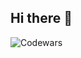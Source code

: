 ## Hi there 👋

<!--
**Salika155/Salika155** is a ✨ _special_ ✨ repository because its `README.md` (this file) appears on your GitHub profile.

> "Far from a 'null', yet farther still from 'new'.  
> One has but to face the spiral of 'All', a loop as infinite as it is finite, by which the code compiles—a facade as 'sincere' as it is 'debugged'.  
> If one is to 'refactor', one must first 'commit'.  
> Yet the 'merge' must be done with caution, for the 'exceptions' one may not stand to 'catch'."

Here are some ideas to get you started:

- 🔭 I’m currently working on ...
- 🌱 I’m currently learning ...
- 👯 I’m looking to collaborate on ...
- 🤔 I’m looking for help with ...
- 💬 Ask me about ...
- 📫 How to reach me: ...
- 😄 Pronouns: ...
- ⚡ Fun fact: ...
-->
![Codewars](https://github.r2v.ch/codewars?user=Salika155&stroke=%23BB432C)
